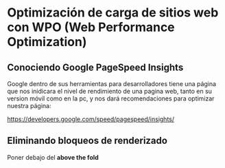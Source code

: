 # Optimización de carga de sitios web con WPO (Web Performance Optimization)

## Conociendo Google PageSpeed Insights

Google dentro de sus herramientas para desarrolladores tiene una página que nos inidicara el nivel de rendimiento de una pagina web, tanto en su version móvil como en la pc, y nos dará recomendaciones para optimizar nuestra página:

<https://developers.google.com/speed/pagespeed/insights/>

## Eliminando bloqueos de renderizado

Poner debajo del **above the fold**